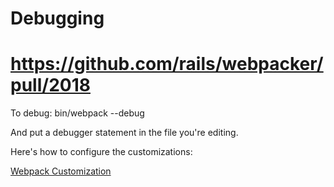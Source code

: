 # Debugging

# https://github.com/rails/webpacker/pull/2018

To debug:
bin/webpack --debug

And put a debugger statement in the file you're editing.

Here's how to configure the customizations:

[Webpack Customization](https://github.com/rails/webpacker/blob/master/docs/webpack.md)
